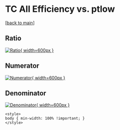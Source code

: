 # TC All Efficiency vs. ptlow

[[back to main](./)]



## Ratio

[![Ratio](../mtv/var/TC_0_eff_stack_ptlow.png){ width=600px }](../mtv/var/TC_0_eff_stack_ptlow.pdf)

## Numerator

[![Numerator](../mtv/num/TC_0_eff_stack_ptlow_num.png){ width=600px }](../mtv/num/TC_0_eff_stack_ptlow_num.pdf)

## Denominator

[![Denominator](../mtv/den/TC_0_eff_stack_ptlow_den.png){ width=600px }](../mtv/den/TC_0_eff_stack_ptlow_den.pdf)


``` {=html}
<style>
body { min-width: 100% !important; }
</style>
```
